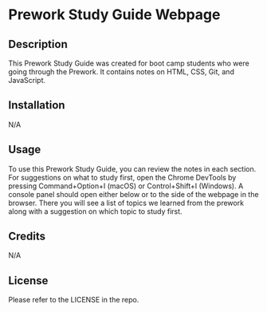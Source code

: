 # Prework Study Guide Webpage


## Description


This Prework Study Guide was created for boot camp students who were going through the Prework. It contains notes on HTML, CSS, Git, and JavaScript.


## Installation


N/A


## Usage


To use this Prework Study Guide, you can review the notes in each section. For suggestions on what to study first, open the Chrome DevTools by pressing Command+Option+I (macOS) or Control+Shift+I (Windows). A console panel should open either below or to the side of the webpage in the browser. There you will see a list of topics we learned from the prework along with a suggestion on which topic to study first.


## Credits


N/A


## License


Please refer to the LICENSE in the repo.

